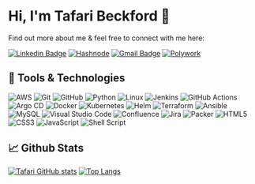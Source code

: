 # Hi, I'm Tafari Beckford 👋

Find out more about me & feel free to connect with me here:

[![Linkedin Badge](https://img.shields.io/badge/Tafari%20Beckford-%230077B5.svg?style=for-the-badge&logo=linkedin&logoColor=white&link=https://www.linkedin.com/in/tafari-beckford/)](https://www.linkedin.com/in/tafari-beckford/)
[![Hashnode](https://img.shields.io/badge/Tafari%20Beckford-2962FF?style=for-the-badge&logo=hashnode&logoColor=white&link=https://blog.tafaribeckford.com/)](https://blog.tafaribeckford.com/)
[![Gmail Badge](https://img.shields.io/badge/-beckfordtafari55@gmail.com-D14836?style=for-the-badge&logo=gmail&logoColor=white&link=mailto:beckfordtafari55@gmail.com)](mailto:beckfordtafari55@gmail.com)
[![Polywork](https://img.shields.io/badge/Tafari%20Beckford-543DE0?style=for-the-badge&logo=polywork&logoColor=black&link=https://https://poly.me/tafaribeckford/)](https://poly.me/tafaribeckford)

##  :wrench: Tools & Technologies

<!-- Check out the Badges folder for more badges -->
![AWS](https://img.shields.io/badge/AWS-%23FF9900.svg?style=for-the-badge&logo=amazon-aws&logoColor=white)
![Git](https://img.shields.io/badge/git-%23F05033.svg?style=for-the-badge&logo=git&logoColor=white)
![GitHub](https://img.shields.io/badge/github-%23121011.svg?style=for-the-badge&logo=github&logoColor=white)
![Python](https://img.shields.io/badge/python-3670A0?style=for-the-badge&logo=python&logoColor=ffdd54)
![Linux](https://img.shields.io/badge/Linux-FCC624?style=for-the-badge&logo=linux&logoColor=black)
![Jenkins](https://img.shields.io/badge/jenkins-%232C5263.svg?style=for-the-badge&logo=jenkins&logoColor=white)
![GitHub Actions](https://img.shields.io/badge/github%20actions-%232671E5.svg?style=for-the-badge&logo=githubactions&logoColor=white)
![Argo CD](https://img.shields.io/badge/Argo%20CD-1e0b3e?style=for-the-badge&logo=argo&logoColor=#d16044)
![Docker](https://img.shields.io/badge/docker-%230db7ed.svg?style=for-the-badge&logo=docker&logoColor=white)
![Kubernetes](https://img.shields.io/badge/kubernetes-%23326ce5.svg?style=for-the-badge&logo=kubernetes&logoColor=white)
![Helm](https://img.shields.io/badge/Helm-0F1689?style=for-the-badge&logo=Helm&labelColor=0F1689)
![Terraform](https://img.shields.io/badge/terraform-%235835CC.svg?style=for-the-badge&logo=terraform&logoColor=white)
![Ansible](https://img.shields.io/badge/Ansible-000000?style=for-the-badge&logo=ansible&logoColor=white)
![MySQL](https://img.shields.io/badge/mysql-%2300f.svg?style=for-the-badge&logo=mysql&logoColor=white)
![Visual Studio Code](https://img.shields.io/badge/Visual%20Studio%20Code-0078d7.svg?style=for-the-badge&logo=visual-studio-code&logoColor=white)
![Confluence](https://img.shields.io/badge/confluence-%23172BF4.svg?style=for-the-badge&logo=confluence&logoColor=white)
![Jira](https://img.shields.io/badge/jira-%230A0FFF.svg?style=for-the-badge&logo=jira&logoColor=white)
![Packer](https://img.shields.io/badge/packer-%23E7EEF0.svg?style=for-the-badge&logo=packer&logoColor=%2302A8EF)
![HTML5](https://img.shields.io/badge/html5-%23E34F26.svg?style=for-the-badge&logo=html5&logoColor=white)
![CSS3](https://img.shields.io/badge/css3-%231572B6.svg?style=for-the-badge&logo=css3&logoColor=white)
![JavaScript](https://img.shields.io/badge/javascript-%23323330.svg?style=for-the-badge&logo=javascript&logoColor=%23F7DF1E)
![Shell Script](https://img.shields.io/badge/shell_script-%23121011.svg?style=for-the-badge&logo=gnu-bash&logoColor=white)

<!-- Replace the fields below with the information requested. Remember to remove the encapsulating <> characters. -->
##  :chart_with_upwards_trend: Github Stats

[![Tafari GitHub stats](https://github-readme-stats.vercel.app/api?username=TafariBeckford&hide=issues&count_private=true&include_all_commits=file)](https://github.com/anuraghazra/github-readme-stats)
[![Top Langs](https://github-readme-stats.vercel.app/api/top-langs/?username=TafariBeckford&layout=compact&size_weight=0.5&count_weight=0.5)](https://github.com/anuraghazra/github-readme-stats)
<!-- <p><img align="center" src="https://github-readme-streak-stats.herokuapp.com/?user=tafaribeckford&" alt="tafaribeckford" /></p> -->

<!--[![Visitors](https://hits.seeyoufarm.com/api/count/incr/badge.svg?url=https%3A%2F%2Fgithub.com%2F{TafariBeckford}1212%2Fhit-counter)) -->
